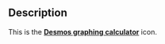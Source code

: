 ## Description

This is the **[Desmos graphing calculator](https://www.desmos.com "Visit desmos.com")** icon.